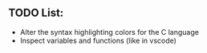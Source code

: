 ## TODO List:
- Alter the syntax highlighting colors for the C language
- Inspect variables and functions (like in vscode)
